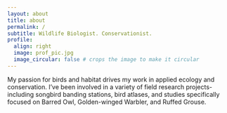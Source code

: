 ```yaml
---
layout: about
title: about
permalink: /
subtitle: Wildlife Biologist. Conservationist.
profile:
  align: right
  image: prof_pic.jpg
  image_circular: false # crops the image to make it circular
---
```


My passion for birds and habitat drives my work in applied ecology and conservation. I’ve been involved in a variety of field research projects- including songbird banding stations, bird atlases, and studies specifically focused on Barred Owl, Golden-winged Warbler, and Ruffed Grouse.

